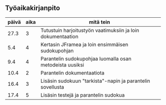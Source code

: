 Työaikakirjanpito
------------------
päivä | aika | mitä tein
------|------|-----------
27.3 | 3 | Tutustuin harjoitustyön vaatimuksiin ja loin dokumentaation
5.4 | 4 | Kertasin JFramea ja loin ensimmäisen sudokupohjan
9.4 | 4 | Parantelin sudokupohjaa luomalla osan metodeista uusiksi
10.4 | 2 | Parantelin dokumentaatiota
16.4 | 3 | Lisäsin sudokuun "tarkista"-napin ja parantelin sovellusta
17.4 | 5 | Lisäsin testejä ja parantelin sudokua
